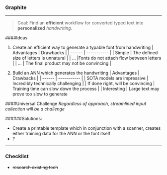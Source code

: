 
### Graphite
--- 
> Goal:
Find an **efficient** workflow for converted typed text into __personalized__ $handwriting$.

####Ideas 
1. Create an efficient way to generate a typable font from handwriting
   | Advantages | Drawbacks |
   | ------ | ----------- |
   | Simple   | The defined size of letters is unnatural |
   | ... |Fonts do not attach flow between letters |
   | ... | The final product may not be convincing |

2. Build an ANN which generates the handwriting
   | Advantages | Drawbacks |
   | ------ | ----------- |
   | SOTA models are impressive   | Incredibly technically challenging |
   | If done right, will be convincing | Training time can slow down the process |
   | Interesting | Large text may prove too slow to generate

####Universal Challenge
_Regardless of approach, streamlined input collection will be a challenge_

######Solutions:
+ Create a printable template which in conjunction with a scanner, creates either training data for the ANN or the font itself
+ ?

---
### Checklist
+ ~~research existing tech~~